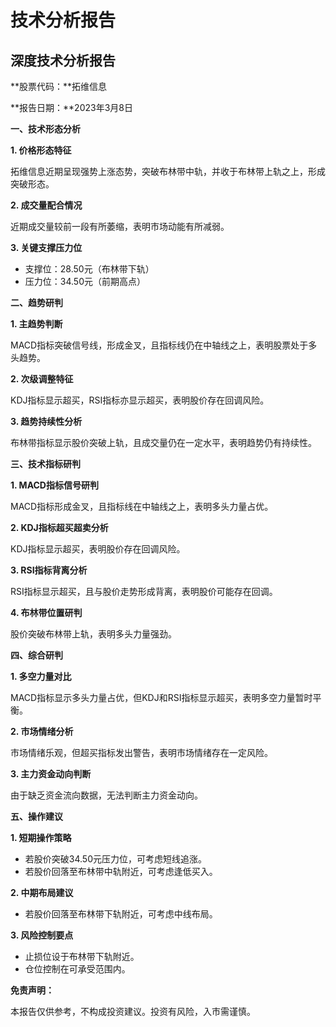 # 技术分析报告

## 深度技术分析报告

**股票代码：**拓维信息

**报告日期：**2023年3月8日

**一、技术形态分析**

**1. 价格形态特征**

拓维信息近期呈现强势上涨态势，突破布林带中轨，并收于布林带上轨之上，形成突破形态。

**2. 成交量配合情况**

近期成交量较前一段有所萎缩，表明市场动能有所减弱。

**3. 关键支撑压力位**

* 支撑位：28.50元（布林带下轨）
* 压力位：34.50元（前期高点）

**二、趋势研判**

**1. 主趋势判断**

MACD指标突破信号线，形成金叉，且指标线仍在中轴线之上，表明股票处于多头趋势。

**2. 次级调整特征**

KDJ指标显示超买，RSI指标亦显示超买，表明股价存在回调风险。

**3. 趋势持续性分析**

布林带指标显示股价突破上轨，且成交量仍在一定水平，表明趋势仍有持续性。

**三、技术指标研判**

**1. MACD指标信号研判**

MACD指标形成金叉，且指标线在中轴线之上，表明多头力量占优。

**2. KDJ指标超买超卖分析**

KDJ指标显示超买，表明股价存在回调风险。

**3. RSI指标背离分析**

RSI指标显示超买，且与股价走势形成背离，表明股价可能存在回调。

**4. 布林带位置研判**

股价突破布林带上轨，表明多头力量强劲。

**四、综合研判**

**1. 多空力量对比**

MACD指标显示多头力量占优，但KDJ和RSI指标显示超买，表明多空力量暂时平衡。

**2. 市场情绪分析**

市场情绪乐观，但超买指标发出警告，表明市场情绪存在一定风险。

**3. 主力资金动向判断**

由于缺乏资金流向数据，无法判断主力资金动向。

**五、操作建议**

**1. 短期操作策略**

* 若股价突破34.50元压力位，可考虑短线追涨。
* 若股价回落至布林带中轨附近，可考虑逢低买入。

**2. 中期布局建议**

* 若股价回落至布林带下轨附近，可考虑中线布局。

**3. 风险控制要点**

* 止损位设于布林带下轨附近。
* 仓位控制在可承受范围内。

**免责声明：**

本报告仅供参考，不构成投资建议。投资有风险，入市需谨慎。